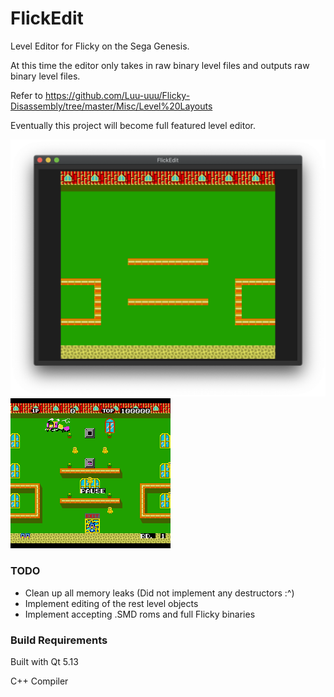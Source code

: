 # FlickEdit

Level Editor for Flicky on the Sega Genesis.


At this time the editor only takes in raw binary level files and outputs raw binary level files.

Refer to https://github.com/Luu-uuu/Flicky-Disassembly/tree/master/Misc/Level%20Layouts


Eventually this project will become full featured level editor.

![leveleditor](https://raw.githubusercontent.com/Luu-uuu/Luu-uuu.github.io/master/leveleditorm.png)
![ingame](https://raw.githubusercontent.com/Luu-uuu/Luu-uuu.github.io/master/leveledited.png)

### TODO
- Clean up all memory leaks (Did not implement any destructors :^)
- Implement editing of the rest level objects
- Implement accepting .SMD roms and full Flicky binaries

### Build Requirements
Built with Qt 5.13


C++ Compiler

